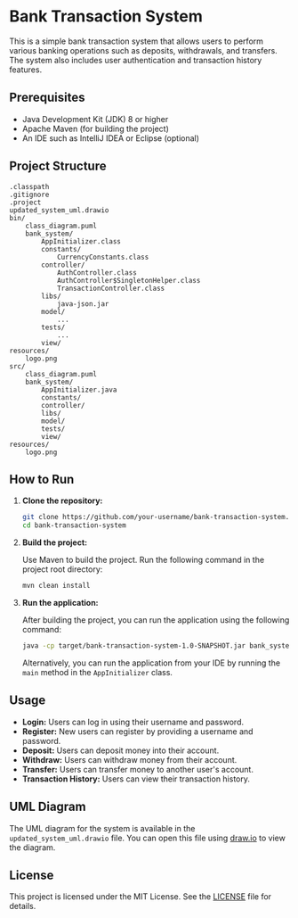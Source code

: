 # Bank Transaction System

This is a simple bank transaction system that allows users to perform various banking operations such as deposits, withdrawals, and transfers. The system also includes user authentication and transaction history features.

## Prerequisites

- Java Development Kit (JDK) 8 or higher
- Apache Maven (for building the project)
- An IDE such as IntelliJ IDEA or Eclipse (optional)

## Project Structure

```
.classpath
.gitignore
.project
updated_system_uml.drawio
bin/
    class_diagram.puml
    bank_system/
        AppInitializer.class
        constants/
            CurrencyConstants.class
        controller/
            AuthController.class
            AuthController$SingletonHelper.class
            TransactionController.class
        libs/
            java-json.jar
        model/
            ...
        tests/
            ...
        view/
resources/
    logo.png
src/
    class_diagram.puml
    bank_system/
        AppInitializer.java
        constants/
        controller/
        libs/
        model/
        tests/
        view/
resources/
    logo.png
```

## How to Run

1. **Clone the repository:**

    ```sh
    git clone https://github.com/your-username/bank-transaction-system.git
    cd bank-transaction-system
    ```

2. **Build the project:**

    Use Maven to build the project. Run the following command in the project root directory:

    ```sh
    mvn clean install
    ```

3. **Run the application:**

    After building the project, you can run the application using the following command:

    ```sh
    java -cp target/bank-transaction-system-1.0-SNAPSHOT.jar bank_system.AppInitializer
    ```

    Alternatively, you can run the application from your IDE by running the `main` method in the `AppInitializer` class.

## Usage

- **Login:** Users can log in using their username and password.
- **Register:** New users can register by providing a username and password.
- **Deposit:** Users can deposit money into their account.
- **Withdraw:** Users can withdraw money from their account.
- **Transfer:** Users can transfer money to another user's account.
- **Transaction History:** Users can view their transaction history.

## UML Diagram

The UML diagram for the system is available in the `updated_system_uml.drawio` file. You can open this file using [draw.io](https://app.diagrams.net/) to view the diagram.

## License

This project is licensed under the MIT License. See the [LICENSE](LICENSE) file for details.